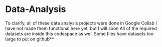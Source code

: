 # Data-Analysis
To clarify, all of these data analysis projects were done in Google Collab
I have not made them functional here yet, but I will soon
All of the required datasets are inside this codespace as well
Some files have datasets too large to put on github**
